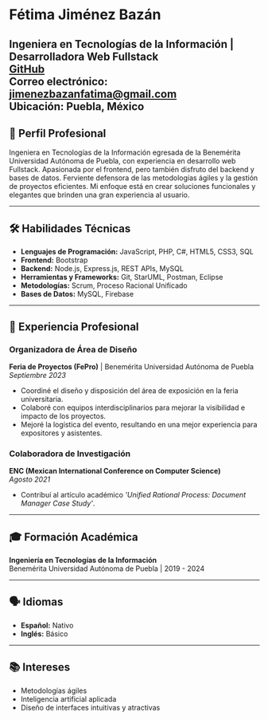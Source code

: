# Fétima Jiménez Bazán

**Ingeniera en Tecnologías de la Información | Desarrolladora Web Fullstack**  
[GitHub]( https://github.com/FattiJim)  
Correo electrónico: jimenezbazanfatima@gmail.com  
Ubicación: Puebla, México
---

## 🎯 **Perfil Profesional**

Ingeniera en Tecnologías de la Información egresada de la Benemérita Universidad Autónoma de Puebla, con experiencia en desarrollo web Fullstack. Apasionada por el frontend, pero también disfruto del backend y bases de datos. Ferviente defensora de las metodologías ágiles y la gestión de proyectos eficientes. Mi enfoque está en crear soluciones funcionales y elegantes que brinden una gran experiencia al usuario.

---

## 🛠️ **Habilidades Técnicas**

- **Lenguajes de Programación:** JavaScript, PHP, C#, HTML5, CSS3, SQL
- **Frontend:** Bootstrap
- **Backend:** Node.js, Express.js, REST APIs, MySQL
- **Herramientas y Frameworks:**  Git, StarUML, Postman, Eclipse
- **Metodologías:** Scrum,  Proceso Racional Unificado
- **Bases de Datos:** MySQL, Firebase

---

## 💼 **Experiencia Profesional**

### **Organizadora de Área de Diseño**  
**Feria de Proyectos (FePro)** | Benemérita Universidad Autónoma de Puebla  
_Septiembre 2023_

- Coordiné el diseño y disposición del área de exposición en la feria universitaria.  
- Colaboré con equipos interdisciplinarios para mejorar la visibilidad e impacto de los proyectos.  
- Mejoré la logística del evento, resultando en una mejor experiencia para expositores y asistentes.

### **Colaboradora de Investigación**  
**ENC (Mexican International Conference on Computer Science)**  
_Agosto 2021_

- Contribuí al artículo académico _'Unified Rational Process: Document Manager Case Study'_.  

---

## 🎓 **Formación Académica**

**Ingeniería en Tecnologías de la Información**  
Benemérita Universidad Autónoma de Puebla | 2019 - 2024


---
## 🗣️ **Idiomas**

- **Español:** Nativo  
- **Inglés:** Básico

---

## 📚 **Intereses**
- Metodologías ágiles
- Inteligencia artificial aplicada
- Diseño de interfaces intuitivas y atractivas
